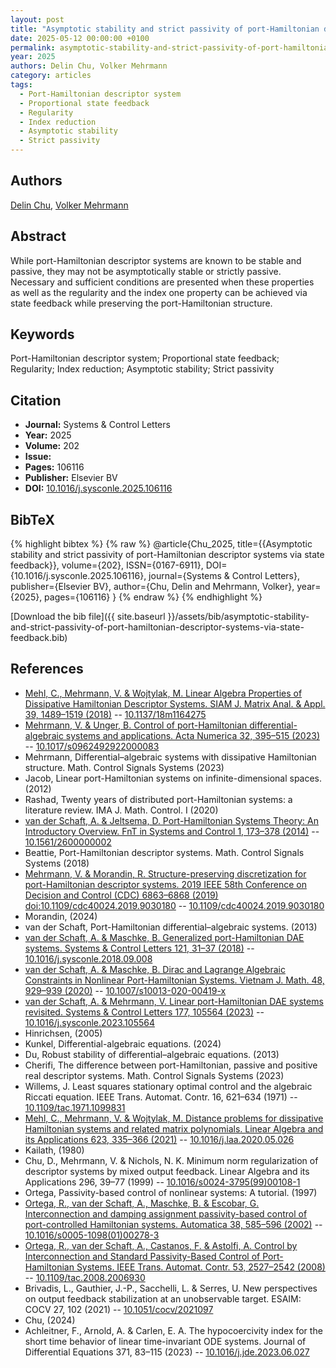 ```yaml
---
layout: post
title: "Asymptotic stability and strict passivity of port-Hamiltonian descriptor systems via state feedback"
date: 2025-05-12 00:00:00 +0100
permalink: asymptotic-stability-and-strict-passivity-of-port-hamiltonian-descriptor-systems-via-state-feedback
year: 2025
authors: Delin Chu, Volker Mehrmann
category: articles
tags:
  - Port-Hamiltonian descriptor system
  - Proportional state feedback
  - Regularity
  - Index reduction
  - Asymptotic stability
  - Strict passivity
---
```

 
## Authors
[Delin Chu](authors/delin-chu), [Volker Mehrmann](authors/volker-mehrmann)
 
## Abstract
While port-Hamiltonian descriptor systems are known to be stable and passive, they may not be asymptotically stable or strictly passive. Necessary and sufficient conditions are presented when these properties as well as the regularity and the index one property can be achieved via state feedback while preserving the port-Hamiltonian structure.
 
## Keywords
Port-Hamiltonian descriptor system; Proportional state feedback; Regularity; Index reduction; Asymptotic stability; Strict passivity
 
## Citation
- **Journal:** Systems &amp; Control Letters
- **Year:** 2025
- **Volume:** 202
- **Issue:** 
- **Pages:** 106116
- **Publisher:** Elsevier BV
- **DOI:** [10.1016/j.sysconle.2025.106116](https://doi.org/10.1016/j.sysconle.2025.106116)
 
## BibTeX
{% highlight bibtex %}
{% raw %}
@article{Chu_2025,
  title={{Asymptotic stability and strict passivity of port-Hamiltonian descriptor systems via state feedback}},
  volume={202},
  ISSN={0167-6911},
  DOI={10.1016/j.sysconle.2025.106116},
  journal={Systems &amp; Control Letters},
  publisher={Elsevier BV},
  author={Chu, Delin and Mehrmann, Volker},
  year={2025},
  pages={106116}
}
{% endraw %}
{% endhighlight %}
 
[Download the bib file]({{ site.baseurl }}/assets/bib/asymptotic-stability-and-strict-passivity-of-port-hamiltonian-descriptor-systems-via-state-feedback.bib)
 
## References
- [Mehl, C., Mehrmann, V. & Wojtylak, M. Linear Algebra Properties of Dissipative Hamiltonian Descriptor Systems. SIAM J. Matrix Anal. &amp; Appl. 39, 1489–1519 (2018)](linear-algebra-properties-of-dissipative-hamiltonian-descriptor-systems) -- [10.1137/18m1164275](https://doi.org/10.1137/18m1164275)
- [Mehrmann, V. & Unger, B. Control of port-Hamiltonian differential-algebraic systems and applications. Acta Numerica 32, 395–515 (2023)](control-of-port-hamiltonian-differential-algebraic-systems-and-applications) -- [10.1017/s0962492922000083](https://doi.org/10.1017/s0962492922000083)
- Mehrmann, Differential–algebraic systems with dissipative Hamiltonian structure. Math. Control Signals Systems (2023)
- Jacob, Linear port-Hamiltonian systems on infinite-dimensional spaces. (2012)
- Rashad, Twenty years of distributed port-Hamiltonian systems: a literature review. IMA J. Math. Control. I (2020)
- [van der Schaft, A. & Jeltsema, D. Port-Hamiltonian Systems Theory: An Introductory Overview. FnT in Systems and Control 1, 173–378 (2014)](port-hamiltonian-systems-theory-an-introductory-overview) -- [10.1561/2600000002](https://doi.org/10.1561/2600000002)
- Beattie, Port-Hamiltonian descriptor systems. Math. Control Signals Systems (2018)
- [Mehrmann, V. & Morandin, R. Structure-preserving discretization for port-Hamiltonian descriptor systems. 2019 IEEE 58th Conference on Decision and Control (CDC) 6863–6868 (2019) doi:10.1109/cdc40024.2019.9030180](structure-preserving-discretization-for-port-hamiltonian-descriptor-systems) -- [10.1109/cdc40024.2019.9030180](https://doi.org/10.1109/cdc40024.2019.9030180)
- Morandin, (2024)
- van der Schaft, Port-Hamiltonian differential–algebraic systems. (2013)
- [van der Schaft, A. & Maschke, B. Generalized port-Hamiltonian DAE systems. Systems &amp; Control Letters 121, 31–37 (2018)](generalized-port-hamiltonian-dae-systems) -- [10.1016/j.sysconle.2018.09.008](https://doi.org/10.1016/j.sysconle.2018.09.008)
- [van der Schaft, A. & Maschke, B. Dirac and Lagrange Algebraic Constraints in Nonlinear Port-Hamiltonian Systems. Vietnam J. Math. 48, 929–939 (2020)](dirac-and-lagrange-algebraic-constraints-in-nonlinear-port-hamiltonian-systems) -- [10.1007/s10013-020-00419-x](https://doi.org/10.1007/s10013-020-00419-x)
- [van der Schaft, A. & Mehrmann, V. Linear port-Hamiltonian DAE systems revisited. Systems &amp; Control Letters 177, 105564 (2023)](linear-port-hamiltonian-dae-systems-revisited) -- [10.1016/j.sysconle.2023.105564](https://doi.org/10.1016/j.sysconle.2023.105564)
- Hinrichsen, (2005)
- Kunkel, Differential-algebraic equations. (2024)
- Du, Robust stability of differential–algebraic equations. (2013)
- Cherifi, The difference between port-Hamiltonian, passive and positive real descriptor systems. Math. Control Signals Systems (2023)
- Willems, J. Least squares stationary optimal control and the algebraic Riccati equation. IEEE Trans. Automat. Contr. 16, 621–634 (1971) -- [10.1109/tac.1971.1099831](https://doi.org/10.1109/tac.1971.1099831)
- [Mehl, C., Mehrmann, V. & Wojtylak, M. Distance problems for dissipative Hamiltonian systems and related matrix polynomials. Linear Algebra and its Applications 623, 335–366 (2021)](distance-problems-for-dissipative-hamiltonian-systems-and-related-matrix-polynomials) -- [10.1016/j.laa.2020.05.026](https://doi.org/10.1016/j.laa.2020.05.026)
- Kailath, (1980)
- Chu, D., Mehrmann, V. & Nichols, N. K. Minimum norm regularization of descriptor systems by mixed output feedback. Linear Algebra and its Applications 296, 39–77 (1999) -- [10.1016/s0024-3795(99)00108-1](https://doi.org/10.1016/s0024-3795(99)00108-1)
- Ortega, Passivity-based control of nonlinear systems: A tutorial. (1997)
- [Ortega, R., van der Schaft, A., Maschke, B. & Escobar, G. Interconnection and damping assignment passivity-based control of port-controlled Hamiltonian systems. Automatica 38, 585–596 (2002)](interconnection-and-damping-assignment-passivity-based-control-of-port-controlled-hamiltonian-systems) -- [10.1016/s0005-1098(01)00278-3](https://doi.org/10.1016/s0005-1098(01)00278-3)
- [Ortega, R., van der Schaft, A., Castanos, F. & Astolfi, A. Control by Interconnection and Standard Passivity-Based Control of Port-Hamiltonian Systems. IEEE Trans. Automat. Contr. 53, 2527–2542 (2008)](control-by-interconnection-and-standard-passivity-based-control-of-port-hamiltonian-systems) -- [10.1109/tac.2008.2006930](https://doi.org/10.1109/tac.2008.2006930)
- Brivadis, L., Gauthier, J.-P., Sacchelli, L. & Serres, U. New perspectives on output feedback stabilization at an unobservable target. ESAIM: COCV 27, 102 (2021) -- [10.1051/cocv/2021097](https://doi.org/10.1051/cocv/2021097)
- Chu, (2024)
- Achleitner, F., Arnold, A. & Carlen, E. A. The hypocoercivity index for the short time behavior of linear time-invariant ODE systems. Journal of Differential Equations 371, 83–115 (2023) -- [10.1016/j.jde.2023.06.027](https://doi.org/10.1016/j.jde.2023.06.027)

